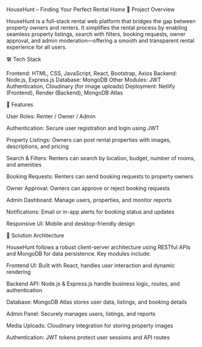 HouseHunt – Finding Your Perfect Rental Home 📌 Project Overview

HouseHunt is a full-stack rental web platform that bridges the gap between property owners and renters. It simplifies the rental process by enabling seamless property listings, search with filters, booking requests, owner approval, and admin moderation—offering a smooth and transparent rental experience for all users.

🛠️ Tech Stack

Frontend: HTML, CSS, JavaScript, React, Bootstrap, Axios Backend: Node.js, Express.js Database: MongoDB Other Modules: JWT Authentication, Cloudinary (for image uploads) Deployment: Netlify (Frontend), Render (Backend), MongoDB Atlas

🔧 Features

User Roles: Renter / Owner / Admin

Authentication: Secure user registration and login using JWT

Property Listings: Owners can post rental properties with images, descriptions, and pricing

Search & Filters: Renters can search by location, budget, number of rooms, and amenities

Booking Requests: Renters can send booking requests to property owners

Owner Approval: Owners can approve or reject booking requests

Admin Dashboard: Manage users, properties, and monitor reports

Notifications: Email or in-app alerts for booking status and updates

Responsive UI: Mobile and desktop-friendly design

🧩 Solution Architecture

HouseHunt follows a robust client-server architecture using RESTful APIs and MongoDB for data persistence. Key modules include:

Frontend UI: Built with React, handles user interaction and dynamic rendering

Backend API: Node.js & Express.js handle business logic, routes, and authentication

Database: MongoDB Atlas stores user data, listings, and booking details

Admin Panel: Securely manages users, listings, and reports

Media Uploads: Cloudinary integration for storing property images

Authentication: JWT tokens protect user sessions and API routes
